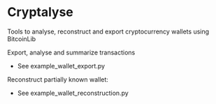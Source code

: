 # Cryptalyse

Tools to analyse, reconstruct and export cryptocurrency wallets using BitcoinLib

Export, analyse and summarize transactions
* See example_wallet_export.py

Reconstruct partially known wallet:
* See example_wallet_reconstruction.py
